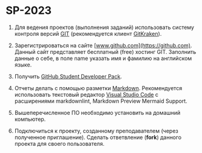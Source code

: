 # SP-2023

1. Для ведения проектов (выполнения заданий) использовать систему контроля версий [GIT](https://git-scm.com/) (рекомендуется клиент [GitKraken](https://www.gitkraken.com/)).

2. Зарегистрироваться на сайте [www.github.com](https://github.com). Данный сайт представляет бесплатный (free) хостинг GIT. Заполнить данные о себе, в поле name указать имя и фамилию на английском языке.

3. Получить [GitHub Student Developer Pack](https://education.github.com/discount_requests/application).

4. Отчеты делать с помощью разметки [Markdown](https://gist.github.com/Jekins/2bf2d0638163f1294637). Рекомендуется использовать текстовый редактор [Visual Studio Code](https://code.visualstudio.com/) c расширениями markdownlint, Markdown Preview Mermaid Support.

5. Вышеперечисленное ПО необходимо установить на домашний компьютер.

6. Подключиться к проекту, созданному преподавателем (через полученное приглашение). Сделать ответвление (**fork**) данного проекта для своего пользователя.
